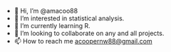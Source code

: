 - 👋 Hi, I’m @amacoo88
- 👀 I’m interested in statistical analysis.
- 🌱 I’m currently learning R.
- 💞️ I’m looking to collaborate on any and all projects.
- 📫 How to reach me acoopernw88@gmail.com

<!---
amacoo88/amacoo88 is a ✨ special ✨ repository because its `README.md` (this file) appears on your GitHub profile.
You can click the Preview link to take a look at your changes.
--->
